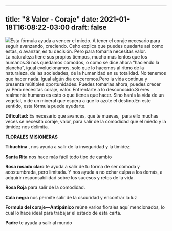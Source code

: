 
---
title: "8 Valor - Coraje"
date: 2021-01-18T16:08:22-03:00
draft: false
--- 
        

 


![](images/8.jpg)Esta fórmula ayuda a vencer el miedo. A tener el coraje necesario para seguir avanzando, creciendo. Osho explica que puedes quedarte asi como estas, o avanzar, es tu decisión. Pero para tomarla necesitas valor.  
La naturaleza tiene sus propios tiempos, mucho más lentos que los humanos.Si nos quedamos cómodos, o como se dice ahora “haciendo la plancha”, igual evolucionamos, solo que lo hacemos al ritmo de la naturaleza, de las sociedades, de la humanidad en su totalidad. No tenemos que hacer nada. Igual algún día creceremos.Pero la vida continua y presenta múltiples oportunidades. Puedes tomarlas ahora, puedes crecer ya.Pero necesitas coraje, valor. Enfrentarte a lo desconocido.Si eres realmente humano es esto o que tienes que hacer. Sino harás la vida de un vegetal, o de un mineral que espera a que lo azote el destino.En este sentido, esta fórmula puede ayudarte.  

**Dificultad:**  Es necesario que avances, que te muevas,  para ello muchas veces se necesita coraje, valor, para salir de la comodidad que el miedo y la timidez nos delimita.

**FLORALES MISIONERAS** 

**Tibuchina** , nos ayuda a salir de la inseguridad y la timidez

**Santa Rita**  nos hace más fácil todo tipo de cambio

**Rosa rosado claro**  te ayuda a salir de tu forma de ser cómoda y acostumbrada, pero limitada. Y nos ayuda a no echar culpa a los demás, a adquirir responsabilidad sobre los sucesos y retos de la vida.

**Rosa Roja**  para salir de la comodidad.

**Cala negra**  nos permite salir de la oscuridad y encontrar la luz

**Formula del coraje—Antipánico**  reúne varios florales aquí mencionados, lo cual lo hace ideal para trabajar el estado de esta carta.

**Padre**  te ayuda a salir al mundo




